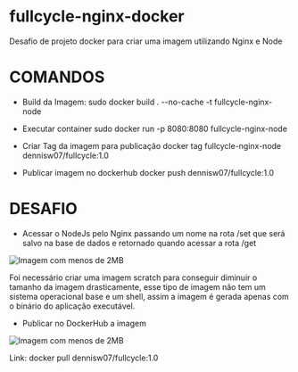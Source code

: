 # fullcycle-nginx-docker

Desafio de projeto docker para criar uma imagem utilizando Nginx e Node

# COMANDOS

- Build da Imagem:
sudo docker build . --no-cache -t fullcycle-nginx-node

- Executar container
sudo docker run -p 8080:8080 fullcycle-nginx-node

- Criar Tag da imagem para publicação
docker tag fullcycle-nginx-node dennisw07/fullcycle:1.0

- Publicar imagem no dockerhub
docker push dennisw07/fullcycle:1.0

# DESAFIO

- Acessar o NodeJs pelo Nginx passando um nome na rota /set que será salvo na base de dados e retornado quando acessar a rota /get

![Imagem com menos de 2MB](docker_go.png)

Foi necessário criar uma imagem scratch para conseguir diminuir o tamanho da imagem drasticamente, esse tipo de imagem não tem um sistema operacional base e um shell, assim a imagem é gerada apenas com o binário do aplicação executável.

- Publicar no DockerHub a imagem

![Imagem com menos de 2MB](docker_hub.png)

Link: docker pull dennisw07/fullcycle:1.0

